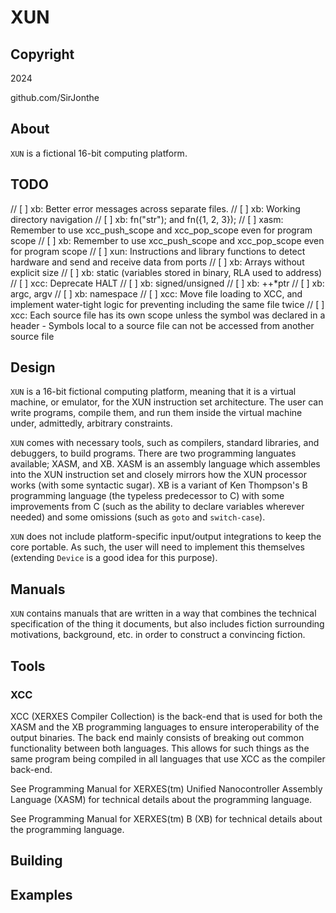 # XUN

## Copyright
2024

github.com/SirJonthe

## About

`XUN` is a fictional 16-bit computing platform.

## TODO

// [ ] xb:   Better error messages across separate files.
// [ ] xb:   Working directory navigation
// [ ] xb:   fn("str"); and fn({1, 2, 3});
// [ ] xasm: Remember to use xcc_push_scope and xcc_pop_scope even for program scope
// [ ] xb:   Remember to use xcc_push_scope and xcc_pop_scope even for program scope
// [ ] xun:  Instructions and library functions to detect hardware and send and receive data from ports
// [ ] xb:   Arrays without explicit size
// [ ] xb:   static (variables stored in binary, RLA used to address)
// [ ] xcc:  Deprecate HALT
// [ ] xb:   signed/unsigned
// [ ] xb:   ++*ptr
// [ ] xb:   argc, argv
// [ ] xb:   namespace
// [ ] xcc:  Move file loading to XCC, and implement water-tight logic for preventing including the same file twice
// [ ] xcc:  Each source file has its own scope unless the symbol was declared in a header - Symbols local to a source file can not be accessed from another source file

## Design

`XUN` is a 16-bit fictional computing platform, meaning that it is a virtual machine, or emulator, for the XUN instruction set architecture. The user can write programs, compile them, and run them inside the virtual machine under, admittedly, arbitrary constraints.

`XUN` comes with necessary tools, such as compilers, standard libraries, and debuggers, to build programs. There are two programming languates available; XASM, and XB. XASM is an assembly language which assembles into the XUN instruction set and closely mirrors how the XUN processor works (with some syntactic sugar). XB is a variant of Ken Thompson's B programming language (the typeless predecessor to C) with some improvements from C (such as the ability to declare variables wherever needed) and some omissions (such as `goto` and `switch-case`).

`XUN` does not include platform-specific input/output integrations to keep the core portable. As such, the user will need to implement this themselves (extending `Device` is a good idea for this purpose).

## Manuals

`XUN` contains manuals that are written in a way that combines the technical specification of the thing it documents, but also includes fiction surrounding motivations, background, etc. in order to construct a convincing fiction.

## Tools
### XCC

XCC (XERXES Compiler Collection) is the back-end that is used for both the XASM and the XB programming languages to ensure interoperability of the output binaries. The back end mainly consists of breaking out common functionality between both languages. This allows for such things as the same program being compiled in all languages that use XCC as the compiler back-end.

See Programming Manual for XERXES(tm) Unified Nanocontroller Assembly Language (XASM) for technical details about the programming language.

See Programming Manual for XERXES(tm) B (XB) for technical details about the programming language.


## Building

## Examples

